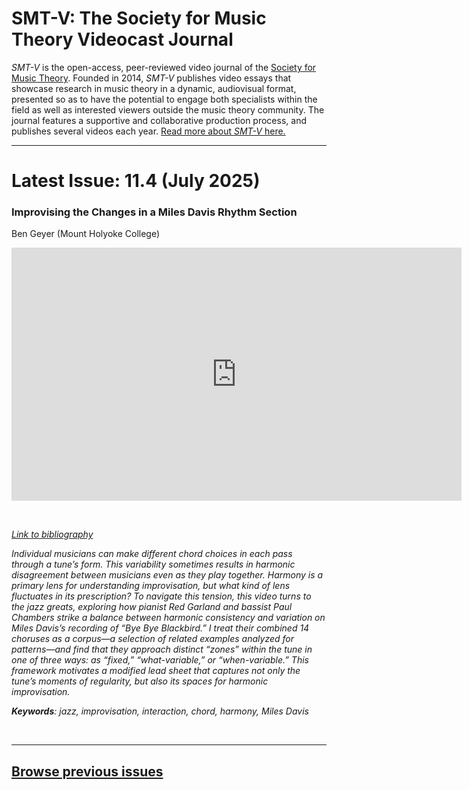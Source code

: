 # SMT-V: The Society for Music Theory Videocast Journal

_SMT-V_ is the open-access, peer-reviewed video journal of the [Society for Music Theory](http://www.societymusictheory.org). Founded in 2014, _SMT-V_ publishes video essays that showcase research in music theory in a dynamic, audiovisual format, presented so as to have the potential to engage both specialists within the field as well as interested viewers outside the music theory community. The journal features a supportive and collaborative production process, and publishes several videos each year. [Read more about _SMT-V_ here.](about)

<hr>

# Latest Issue: 11.4 (July 2025)

### Improvising the Changes in a Miles Davis Rhythm Section
Ben Geyer (Mount Holyoke College)
<div class="intrinsic-container intrinsic-container-16x9">
<center><iframe src="https://player.vimeo.com/video/1039031010?title=0&byline=0&portrait=0" width="720" height="405" frameborder="0" allow="autoplay; fullscreen" allowfullscreen></iframe></center> 
</div><p>&nbsp;</p>

*[Link to bibliography](http://www.smt-v.org/bibliographies/11_4_Geyer.pdf)*

*Individual musicians can make different chord choices in each pass through a tune’s form. This variability sometimes results in harmonic disagreement between musicians even as they play together. Harmony is a primary lens for understanding improvisation, but what kind of lens fluctuates in its prescription? To navigate this tension, this video turns to the jazz greats, exploring how pianist Red Garland and bassist Paul Chambers strike a balance between harmonic consistency and variation on Miles Davis’s recording of “Bye Bye Blackbird.” I treat their combined 14 choruses as a corpus—a selection of related examples analyzed for patterns—and find that they approach distinct “zones” within the tune in one of three ways: as “fixed,” “what-variable,” or “when-variable.” This framework motivates a modified lead sheet that captures not only the tune’s moments of regularity, but also its spaces for harmonic improvisation.*

***Keywords**: jazz, improvisation, interaction, chord, harmony, Miles Davis*

<!--DOI: [http://doi.org/10.30535/smtv.10.6](http://doi.org/10.30535/smtv.11.4)-->
<p>&nbsp;</p>
<hr>



## [Browse previous issues](archives)
